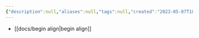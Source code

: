 ```yaml
---
{"description":null,"aliases":null,"tags":null,"created":"2023-05-07T18:53:24","updated":"2023-07-15T21:33:04","title":"latex","dg-publish":true,"permalink":"/docs/latex/","dgPassFrontmatter":true}
---
```


- [[docs/begin align\|begin align]]

